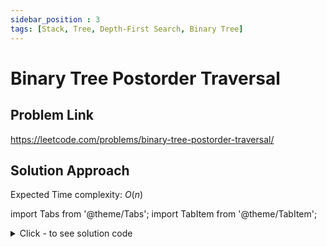 ```yaml
---
sidebar_position : 3
tags: [Stack, Tree, Depth-First Search, Binary Tree]
---
```


# Binary Tree Postorder Traversal

## Problem Link
https://leetcode.com/problems/binary-tree-postorder-traversal/

## Solution Approach

Expected Time complexity: $O(n)$

import Tabs from '@theme/Tabs';
import TabItem from '@theme/TabItem';

<details><summary>Click - to see solution code</summary>

<Tabs>
<TabItem value="cpp" label="C++">

```cpp
class Solution {
    vector<int> postorder;

   public:
    void traversal(TreeNode* root) {
        if (!root) return;
        traversal(root->left);
        traversal(root->right);
        postorder.push_back(root->val);
    }

    vector<int> postorderTraversal(TreeNode* root) {
        traversal(root);
        return postorder;
    }
};
```
</TabItem>
</Tabs>

</details>
